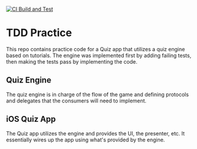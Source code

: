 [![CI Build and Test](https://github.com/evliu/TDDPractice-QuizApp/actions/workflows/swift.yml/badge.svg)](https://github.com/evliu/TDDPractice-QuizApp/actions/workflows/swift.yml)

# TDD Practice
This repo contains practice code for a Quiz app that utilizes a quiz engine based on tutorials. The engine was implemented first by adding failing tests, then making the tests pass by implementing the code.
## Quiz Engine
The quiz engine is in charge of the flow of the game and defining protocols and delegates that the consumers will need to implement.
## iOS Quiz App
The Quiz app utilizes the engine and provides the UI, the presenter, etc. It essentially wires up the app using what's provided by the engine.
